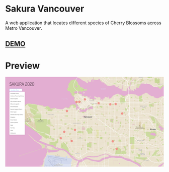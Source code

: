 # Sakura Vancouver
A web application that locates different species of Cherry Blossoms across Metro Vancouver.

## [DEMO]()

# Preview
![alt text](https://raw.githubusercontent.com/andasan/sakura-vancouver/master/public/ss-sakura-van.png "Sakura-Vancouver")
